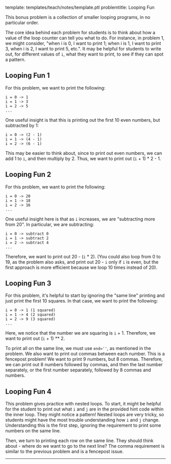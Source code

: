 template: templates/teach/notes/template.ptl
problemtitle: Looping Fun

This bonus problem is a collection of smaller looping programs, in no particular order.

The core idea behind each problem for students is to think about how a value of the loop counter can tell you what to do. For instance, in problem 1, we might consider, "when i is 0, I want to print 1; when i is 1, I want to print 3, when i is 2, I want to print 5, etc.".  It may be helpful for students to write out, for different values of `i`, what they want to print, to see if they can spot a pattern.

## Looping Fun 1
For this problem, we want to print the following:
```
i = 0 -> 1
i = 1 -> 3
i = 2 -> 5
...
```

One useful insight is that this is printing out the first 10 even numbers, but subtracted by 1:

```
i = 0 -> (2 - 1)
i = 1 -> (4 - 1)
i = 2 -> (6 - 1)
```

This may be easier to think about, since to print out even numbers, we can add 1 to `i`, and then multiply by 2.  Thus, we want to print out (`i` + 1) * 2 - 1.

## Looping Fun 2
For this problem, we want to print the following:
```
i = 0 -> 20
i = 1 -> 18
i = 2 -> 16
...
```

One useful insight here is that as `i` increases, we are "subtracting more from 20".  In particular, we are subtracting:

```
i = 0 -> subtract 0
i = 1 -> subtract 2
i = 2 -> subtract 4
...
```

Therefore, we want to print out 20 - (`i` * 2).  (You could also loop from 0 to 19, as the problem also asks, and print out 20 - `i` only if `i` is even, but the first approach is more efficient because we loop 10 times instead of 20).

## Looping Fun 3
For this problem, it's helpful to start by ignoring the "same line" printing and just print the first 10 squares.  In that case, we want to print the following:
```
i = 0 -> 1 (1 squared)
i = 1 -> 4 (2 squared)
i = 2 -> 9 (3 squared)
...
```

Here, we notice that the number we are squaring is `i` + 1.  Therefore, we want to print out (`i` + 1) ** 2.

To print all on the same line, we must use `end=''`, as mentioned in the problem.  We also want to print out commas between each number.  This is a fencepost problem!  We want to print 9 numbers, but 8 commas.  Therefore, we can print out 8 numbers followed by commas, and then the last number separately, or the first number separately, followed by 8 commas and numbers.

## Looping Fun 4
This problem gives practice with nested loops.  To start, it might be helpful for the student to print out what `i` and `j` are in the provided hint code within the inner loop.  They might notice a pattern!  Nested loops are very tricky, so students might have the most trouble understanding how `i` and `j` change.  Understanding this is the first step, ignoring the requirement to print some numbers on the same line.

Then, we turn to printing each row on the same line.  They should think about - where do we want to go to the next line?  The comma requirement is similar to the previous problem and is a fencepost issue.

---